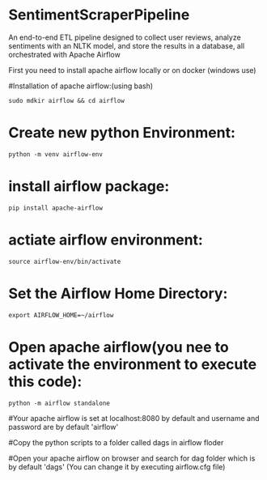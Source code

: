 # SentimentScraperPipeline
An end-to-end ETL pipeline designed to collect user reviews, analyze sentiments with an NLTK model, and store the results in a database, all orchestrated with Apache Airflow

First you need to install apache airflow locally or on docker (windows use)

#Installation of apache airflow:(using bash)
            
    sudo mdkir airflow && cd airflow

# Create new python Environment:

    python -m venv airflow-env

# install airflow package:
 
    pip install apache-airflow

# actiate airflow environment:

    source airflow-env/bin/activate

# Set the Airflow Home Directory:
    export AIRFLOW_HOME=~/airflow

# Open apache airflow(you nee to activate the environment to execute this code):
    python -m airflow standalone

#Your apache airflow is set at localhost:8080 by default and username and password are by default 'airflow' 

#Copy the python scripts to a folder called dags in airflow floder 

#Open your apache airflow on browser and search for dag folder which is by default 'dags' (You can change it by executing airflow.cfg file)





